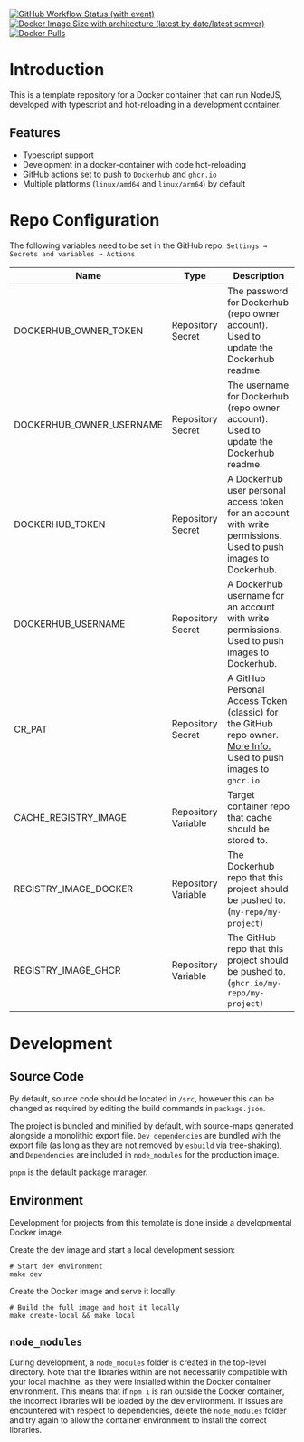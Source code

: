 [![GitHub Workflow Status (with event)](https://img.shields.io/github/actions/workflow/status/knicholson32/docker-node-template/docker-build.yml)](https://github.com/knicholson32/docker-node-template/actions)
[![Docker Image Size with architecture (latest by date/latest semver)](https://img.shields.io/docker/image-size/keenanrnicholson/docker-node-template)](https://hub.docker.com/r/keenanrnicholson/docker-node-template/tags)
[![Docker Pulls](https://img.shields.io/docker/pulls/keenanrnicholson/docker-node-template)](https://hub.docker.com/r/keenanrnicholson/docker-node-template/tags)

# Introduction
This is a template repository for a Docker container that can run NodeJS, developed with typescript and hot-reloading in a development container.

## Features

- Typescript support
- Development in a docker-container with code hot-reloading
- GitHub actions set to push to `Dockerhub` and `ghcr.io`
- Multiple platforms (`linux/amd64` and `linux/arm64`) by default

# Repo Configuration

The following variables need to be set in the GitHub repo: `Settings → Secrets and variables → Actions`

Name | Type | Description
------------- | ------------- | -----------
DOCKERHUB_OWNER_TOKEN | Repository Secret | The password for Dockerhub (repo owner account). Used to update the Dockerhub readme.
DOCKERHUB_OWNER_USERNAME | Repository Secret | The username for Dockerhub (repo owner account). Used to update the Dockerhub readme.
DOCKERHUB_TOKEN | Repository Secret | A Dockerhub user personal access token for an account with write permissions. Used to push images to Dockerhub.
DOCKERHUB_USERNAME | Repository Secret | A Dockerhub username for an account with write permissions. Used to push images to Dockerhub.
CR_PAT | Repository Secret | A GitHub Personal Access Token (classic) for the GitHub repo owner. [More Info.](https://docs.github.com/en/packages/working-with-a-github-packages-registry/working-with-the-container-registry#authenticating-with-a-personal-access-token-classic) Used to push images to `ghcr.io`.
CACHE_REGISTRY_IMAGE | Repository Variable | Target container repo that cache should be stored to.
REGISTRY_IMAGE_DOCKER | Repository Variable | The Dockerhub repo that this project should be pushed to. (`my-repo/my-project`)
REGISTRY_IMAGE_GHCR | Repository Variable | The GitHub repo that this project should be pushed to. (`ghcr.io/my-repo/my-project`)


# Development

## Source Code
By default, source code should be located in `/src`, however this can be changed as required by editing the build commands in `package.json`.

The project is bundled and minified by default, with source-maps generated alongside a monolithic export file. `Dev dependencies` are bundled with the export file (as long as they are not removed by `esbuild` via tree-shaking), and `Dependencies` are included in `node_modules` for the production image.

`pnpm` is the default package manager.

## Environment
Development for projects from this template is done inside a developmental Docker image.

Create the dev image and start a local development session:

```shell
# Start dev environment
make dev
```

Create the Docker image and serve it locally:

```shell
# Build the full image and host it locally
make create-local && make local
```

## `node_modules`

During development, a `node_modules` folder is created in the top-level directory. Note that the libraries within are not necessarily compatible with your local machine, as they were installed within the Docker container environment. This means that if `npm i` is ran outside the Docker container, the incorrect libraries will be loaded by the dev environment. If issues are encountered with respect to dependencies, delete the `node_modules` folder and try again to allow the container environment to install the correct libraries.